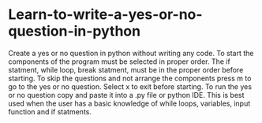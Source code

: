 # Learn-to-write-a-yes-or-no-question-in-python
Create a yes or no question in python without writing any code.
To start the components of the program must be selected in proper order.
The if statment, while loop, break statment, must be in the proper
order before starting.
To skip the questions and not arrange the components press m to go to the yes or no question. 
Select x to exit before starting.
To run the yes or no question copy and paste it into a .py file or python IDE.
This is best used when the user has a basic knowledge of while loops, variables, input function and if statments.
